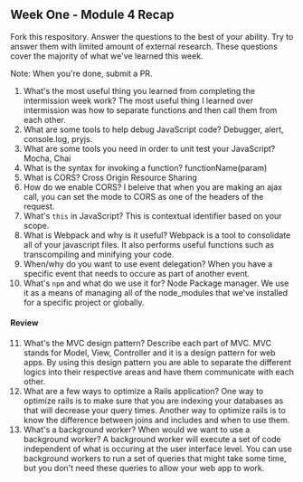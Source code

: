 ## Week One - Module 4 Recap

Fork this respository. Answer the questions to the best of your ability. Try to answer them with limited amount of external research. These questions cover the majority of what we've learned this week. 

Note: When you're done, submit a PR. 

1. What's the most useful thing you learned from completing the intermission week work?
The most useful thing I learned over intermission was how to separate functions and then call them from each other. 
2. What are some tools to help debug JavaScript code?
Debugger, alert, console.log, pryjs. 
3. What are some tools you need in order to unit test your JavaScript?
Mocha, Chai
4. What is the syntax for invoking a function?
  functionName(param)
5. What is CORS?
  Cross Origin Resource Sharing
6. How do we enable CORS?
  I beleive that when you are making an ajax call, you can set the mode to CORS as one of the headers of the request. 
7. What's `this` in JavaScript?
  This is contextual identifier based on your scope. 
8. What is Webpack and why is it useful?
  Webpack is a tool to consolidate all of your javascript files. It also performs useful functions such as transcompiling and minifying your code. 
9. When/why do you want to use event delegation?
  When you have a specific event that needs to occure as part of another event. 
10. What's `npm` and what do we use it for?
  Node Package manager. We use it as a means of managing all of the node_modules that we've installed for a specific project or globally. 

#### Review  
11. What's the MVC design pattern? Describe each part of MVC.
  MVC stands for Model, View, Controller and it is a design pattern for web apps. By using this design pattern you are able to separate the different logics into their respective areas and have them communicate with each other. 
12. What are a few ways to optimize a Rails application?
  One way to optimize rails is to make sure that you are indexing your databases as that will decrease your query times. Another way to optimize rails is to know the difference between joins and includes and when to use them. 
13. What's a background worker? When would we want to use a background worker?
A background worker will execute a set of code independent of what is occuring at the user interface level. You can use background workers to run a set of queries that might take some time, but you don't need these queries to allow your web app to work. 
